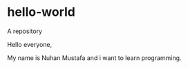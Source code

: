 # hello-world
A repository

Hello everyone,

My name is Nuhan Mustafa and i want to learn programming. 
